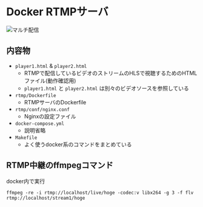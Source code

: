 # Docker RTMPサーバ


![マルチ配信](https://user-images.githubusercontent.com/70195754/153760143-4a0d3230-dda1-444f-9eae-9d94bd1ef7f5.png)

## 内容物

- `player1.html` & `player2.html`
  - RTMPで配信しているビデオのストリームのHLSで視聴するためのHTMLファイル(動作確認用)
  - `player1.html` と `player2.html` は別々のビデオソースを参照している
- `rtmp/Dockerfile`
  - RTMPサーバのDockerfile
- `rtmp/conf/nginx.conf`
  - Nginxの設定ファイル
- `docker-compose.yml`
  - 説明省略
- `Makefile`
  - よく使うdocker系のコマンドをまとめている

## RTMP中継のffmpegコマンド

docker内で実行

```
ffmpeg -re -i rtmp://localhost/live/hoge -codec:v libx264 -g 3 -f flv rtmp://localhost/stream1/hoge
```
